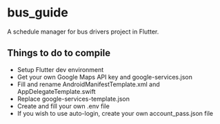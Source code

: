 # bus_guide

A schedule manager for bus drivers project in Flutter.

## Things to do to compile

- Setup Flutter dev environment
- Get your own Google Maps API key and google-services.json
- Fill and rename AndroidManifestTemplate.xml and AppDelegateTemplate.swift
- Replace google-services-template.json
- Create and fill your own .env file
- If you wish to use auto-login, create your own account_pass.json file
